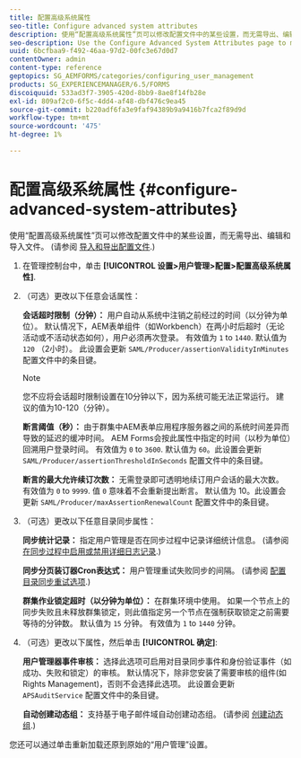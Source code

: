 ```yaml
---
title: 配置高级系统属性
seo-title: Configure advanced system attributes
description: 使用“配置高级系统属性”页可以修改配置文件中的某些设置，而无需导出、编辑和导入文件。
seo-description: Use the Configure Advanced System Attributes page to modify certain settings in the configuration file without the need to export, edit, and import the file.
uuid: 6bcfbaa9-f492-46aa-97d2-00fc3e67d0d7
contentOwner: admin
content-type: reference
geptopics: SG_AEMFORMS/categories/configuring_user_management
products: SG_EXPERIENCEMANAGER/6.5/FORMS
discoiquuid: 533ad3f7-3905-420d-8bb9-8ae8f14fb28e
exl-id: 809af2c0-6f5c-4dd4-af48-dbf476c9ea45
source-git-commit: b220adf6fa3e9faf94389b9a9416b7fca2f89d9d
workflow-type: tm+mt
source-wordcount: '475'
ht-degree: 1%

---
```


# 配置高级系统属性 {#configure-advanced-system-attributes}

使用“配置高级系统属性”页可以修改配置文件中的某些设置，而无需导出、编辑和导入文件。 (请参阅 [导入和导出配置文件](/help/forms/using/admin-help/importing-exporting-configuration-file.md#importing-and-exporting-the-configuration-file).)

1. 在管理控制台中，单击 **[!UICONTROL 设置>用户管理>配置>配置高级系统属性]**.
1. （可选）更改以下任意会话属性：

   **会话超时限制（分钟）：** 用户自动从系统中注销之前经过的时间（以分钟为单位）。 默认情况下，AEM表单组件（如Workbench）在两小时后超时（无论活动或不活动状态如何），用户必须再次登录。 有效值为 `1` to `1440`. 默认值为 `120` （2小时）。 此设置会更新 `SAML/Producer/assertionValidityInMinutes` 配置文件中的条目键。

   >[!NOTE]
   >
   >您不应将会话超时限制设置在10分钟以下，因为系统可能无法正常运行。 建议的值为10-120（分钟）。

   **断言阈值（秒）：** 由于群集中AEM表单应用程序服务器之间的系统时间差异而导致的延迟的缓冲时间。 AEM Forms会按此属性中指定的时间（以秒为单位）回溯用户登录时间。 有效值为 `0` to `3600`. 默认值为 `60`。此设置会更新 `SAML/Producer/assertionThresholdInSeconds` 配置文件中的条目键。

   **断言的最大允许续订次数：** 无需登录即可透明地续订用户会话的最大次数。 有效值为 `0` to `9999`. 值 `0` 意味着不会重新提出断言。 默认值为 10。此设置会更新 `SAML/Producer/maxAssertionRenewalCount` 配置文件中的条目键。

1. （可选）更改以下任意目录同步属性：

   **同步统计记录：** 指定用户管理是否在同步过程中记录详细统计信息。 (请参阅 [在同步过程中启用或禁用详细日志记录](/help/forms/using/admin-help/synchronizing-directories.md#enable-or-disable-detailed-logging-during-synchronization).)

   **同步分页装订器Cron表达式：** 用户管理重试失败同步的间隔。 (请参阅 [配置目录同步重试选项](/help/forms/using/admin-help/synchronizing-directories.md#configure-the-directory-synchronization-retry-option).)

   **群集作业锁定超时（以分钟为单位）：** 在群集环境中使用。 如果一个节点上的同步失败且未释放群集锁定，则此值指定另一个节点在强制获取锁定之前需要等待的分钟数。 默认值为 `15` 分钟。 有效值为 `1` to `1440` 分钟。

1. （可选）更改以下属性，然后单击 **[!UICONTROL 确定]**:

   **用户管理器事件审核：** 选择此选项可启用对目录同步事件和身份验证事件（如成功、失败和锁定）的审核。 默认情况下，除非您安装了需要审核的组件(如Rights Management)，否则不会选择此选项。 此设置会更新 `APSAuditService` 配置文件中的条目键。

   **自动创建动态组：** 支持基于电子邮件域自动创建动态组。 (请参阅 [创建动态组](/help/forms/using/admin-help/creating-configuring-groups.md#create-a-dynamic-group).)

您还可以通过单击重新加载还原到原始的“用户管理”设置。
